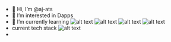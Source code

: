 - 👋 Hi, I’m @aj-ats
- 👀 I’m interested in Dapps
- 🌱 I’m currently learning ![alt text](https://github.com/rahul-jha98/README_icons/blob/main/language_and_tools/square/html/html.svg) ![alt text]((https://github.com/rahul-jha98/README_icons/blob/main/language_and_tools/square/css/css.svg)) ![alt text](https://github.com/rahul-jha98/README_icons/blob/main/language_and_tools/square/azure/azure.svg) ![alt text](https://icons.iconarchive.com/icons/pictogrammers/material/72/language-typescript-icon.png)
- current tech stack ![alt text](https://docs.chain.link/assets/icons/chainlink-logo.svg) 
- 
